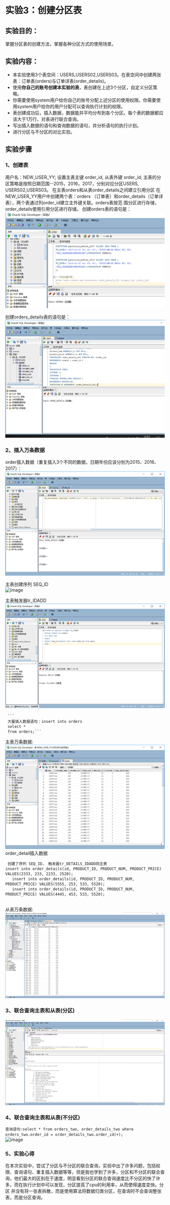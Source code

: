 # 实验3：创建分区表 

## 实验目的：

掌握分区表的创建方法，掌握各种分区方式的使用场景。

## 实验内容：
- 本实验使用3个表空间：USERS,USERS02,USERS03。在表空间中创建两张表：订单表(orders)与订单详表(order_details)。
- 使用**你自己的账号创建本实验的表**，表创建在上述3个分区，自定义分区策略。
- 你需要使用system用户给你自己的账号分配上述分区的使用权限。你需要使用system用户给你的用户分配可以查询执行计划的权限。
- 表创建成功后，插入数据，数据能并平均分布到各个分区。每个表的数据都应该大于1万行，对表进行联合查询。
- 写出插入数据的语句和查询数据的语句，并分析语句的执行计划。
- 进行分区与不分区的对比实验。

## 实验步骤
### 1、创建表

用户名：NEW_USER_YY; 设置主表主键 order_id, 从表外键 order_id; 
主表的分区策略是按照日期范围--2015，2016，2017，分别对应分区USERS, USERS02,USERS03。
 在主表orders和从表order_details之间建立引用分区 在NEW_USER_YY用户中创建两个表：orders
 （订单表）和order_details（订单详表），两个表通过列order_id建立主外键关联。orders表按范
 围分区进行存储，order_details使用引用分区进行存储。 
 创建orders表的语句是： <br>
 ![image](创建order.png)

  创建orders_details表的语句是： <br>
  ![Alt text](https://github.com/y2413072548/Oracle/blob/master/test3/创建order_detail.png)
 
### 2、插入万条数据
order插入数据（重复插入3个不同的数据，日期年份应该分别为2015、2016、2017）： <br>
![image](https://github.com/y2413072548/Oracle/blob/master/test3/主表插入数据.png)

主表创建序列 SEQ_ID <br>
![image](https://github.com/y2413072548/Oracle/blob/master/test3/SEQ_ID.png)

主表触发器tr_IDADD <br>
![image](https://github.com/y2413072548/Oracle/blob/master/test3/TR_IDADO.png)

     ```
     大量插入数据语句：insert into orders
     select *
     from orders;```
主表万条数据: <br>
![image](https://github.com/y2413072548/Oracle/blob/master/test3/主表万条数据结果.png)
order_detail插入数据
```
 创建了序列 SEQ_ID， 触发器tr_DETAILS_IDADD同主表
insert into order_details(id, PRODUCT_ID, PRODUCT_NUM, PRODUCT_PRICE) VALUES(2333, 233, 2233, 2520);
   insert into order_details(id, PRODUCT_ID, PRODUCT_NUM, PRODUCT_PRICE) VALUES(5555, 253, 533, 5520);
   insert into order_details(id, PRODUCT_ID, PRODUCT_NUM, PRODUCT_PRICE) VALUES(4445, 453, 533, 5520);
  
``` 
从表万条数据: <br>
![image](https://github.com/y2413072548/Oracle/blob/master/test3/从表万条数据.png)
### 3、联合查询主表和从表(分区) <br>
![image](https://github.com/y2413072548/Oracle/blob/master/test3/分区查询.png)
### 4、联合查询主表和从表(不分区) <br>
```查询语句:select * from orders_two, order_details_two where orders_two.order_id = order_details_two.order_id(+);``` <br>
![image](https://github.com/y2413072548/Oracle/blob/master/test3/不分区查询.png)
### 5、实验心得
在本次实验中，尝试了分区与不分区的联合查询，实验中出了许多问题，包括权限、查询语句、重复插入数据等等，但是我也学到了许多，分区和不分区的联合查
询，他们最大的区别在于速度，明显看到分区的联合查询速度比不分区的快了许多，而在执行计划中可以发现，分区提高了cpu的利用率，从而使得速度变快。分区
并没有将一张表拆散，而是使用算法将数据归类分区，在查询时不会查询整张表，而是分区查询。
